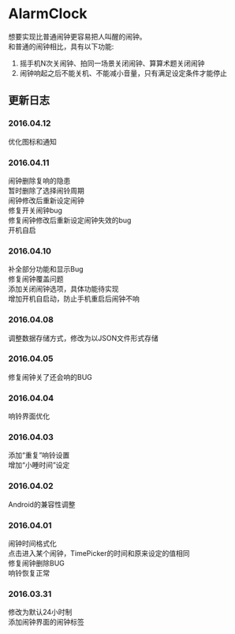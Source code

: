 # AlarmClock
想要实现比普通闹钟更容易把人叫醒的闹钟。  
和普通的闹钟相比，具有以下功能:  
1. 摇手机N次关闹钟、拍同一场景关闭闹钟、算算术题关闭闹钟  
2. 闹钟响起之后不能关机、不能减小音量，只有满足设定条件才能停止


## 更新日志
### 2016.04.12
优化图标和通知

### 2016.04.11
闹钟删除复响的隐患  
暂时删除了选择闹铃周期  
闹钟修改后重新设定闹钟  
修复开关闹钟bug  
修复闹钟修改后重新设定闹钟失效的bug  
开机自启

### 2016.04.10
补全部分功能和显示Bug  
修复闹钟覆盖问题  
添加关闭闹钟选项，具体功能待实现  
增加开机自启动，防止手机重启后闹钟不响  

### 2016.04.08
调整数据存储方式，修改为以JSON文件形式存储

### 2016.04.05
修复闹钟关了还会响的BUG

### 2016.04.04
响铃界面优化

### 2016.04.03  
添加“重复”响铃设置  
增加“小睡时间”设定
  
### 2016.04.02  
Android的兼容性调整

### 2016.04.01  
闹钟时间格式化  
点击进入某个闹钟，TimePicker的时间和原来设定的值相同  
修复闹钟删除BUG  
响铃恢复正常  

### 2016.03.31  
修改为默认24小时制  
添加闹钟界面的闹钟标签  





  







